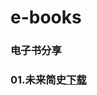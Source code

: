 # e-books
### 电子书分享

### 01.未来简史[下载](https://github.com/chromiumer/e-books/releases/download/v1.0/weilaijianshi.pdf)
